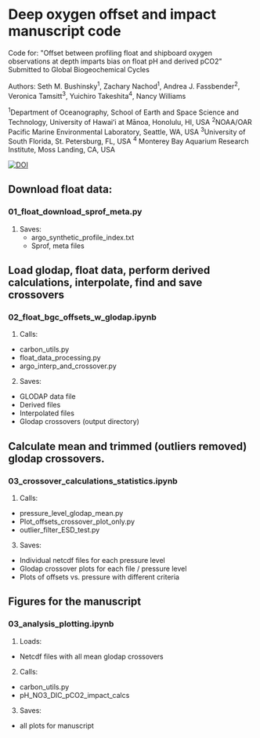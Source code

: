 # Deep oxygen offset and impact manuscript code
Code for: "Offset between profiling float and shipboard oxygen observations at depth imparts bias on float pH and derived pCO2"
Submitted to Global Biogeochemical Cycles

Authors: Seth M. Bushinsky<sup>1</sup>, Zachary Nachod<sup>1</sup>, Andrea J. Fassbender<sup>2</sup>, Veronica Tamsitt<sup>3</sup>, Yuichiro Takeshita<sup>4</sup>, Nancy Williams 

<sup>1</sup>Department of Oceanography, School of Earth and Space Science and Technology, University of Hawaiʻi at Mānoa, Honolulu, HI, USA
<sup>2</sup>NOAA/OAR Pacific Marine Environmental Laboratory, Seattle, WA, USA
<sup>3</sup>University of South Florida, St. Petersburg, FL, USA
<sup>4</sup> Monterey Bay Aquarium Research Institute, Moss Landing, CA, USA


[![DOI](https://zenodo.org/badge/656396759.svg)](https://zenodo.org/doi/10.5281/zenodo.10866941)


## Download float data:
### 01_float_download_sprof_meta.py
1. Saves:
     - argo_synthetic_profile_index.txt
     - Sprof, meta files
## Load glodap, float data, perform derived calculations, interpolate, find and save crossovers
### 02_float_bgc_offsets_w_glodap.ipynb
1. Calls:
  - carbon_utils.py
  - float_data_processing.py
  - argo_interp_and_crossover.py
2. Saves:
  - GLODAP data file
  - Derived files
  - Interpolated files
  - Glodap crossovers (output directory)
## Calculate mean and trimmed (outliers removed) glodap crossovers. 
### 03_crossover_calculations_statistics.ipynb
1. Calls:
  - pressure_level_glodap_mean.py
  - Plot_offsets_crossover_plot_only.py
  - outlier_filter_ESD_test.py
3. Saves:
  - Individual netcdf files for each pressure level
  - Glodap crossover plots for each file / pressure level
  - Plots of offsets vs. pressure with different criteria 
## Figures for the manuscript
### 03_analysis_plotting.ipynb
1. Loads:
  - Netcdf files with all mean glodap crossovers
2. Calls:
  - carbon_utils.py
  - pH_NO3_DIC_pCO2_impact_calcs
3. Saves:
  - all plots for manuscript
